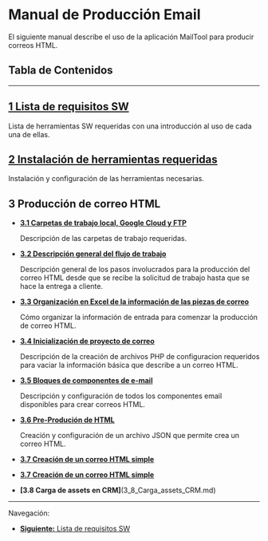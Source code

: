 **Manual de Producción Email**
===

El siguiente manual describe el uso de la aplicación MailTool para producir correos HTML.

## **Tabla de Contenidos**
---

**[1 Lista de requisitos SW](1_Requisitos_SW.md)**
---
Lista de herramientas SW requeridas con una introducción al uso de cada una de ellas.


**[2 Instalación de herramientas requeridas](2_Instalacion_SW.md)**
---

Instalación y configuración de las herramientas necesarias.


**3 Producción de correo HTML**
---


* **[3.1 Carpetas de trabajo local, Google Cloud y FTP](3_1_Carpetas_de_trabajo.md)** 

    Descripción de las carpetas de trabajo requeridas.


* **[3.2 Descripción general del flujo de trabajo](3_2_Flujo_de_trabajo.md)**

    Descripción general de los pasos involucrados para la producción del correo HTML desde que se recibe la solicitud de trabajo hasta que se hace la entrega a cliente.


* **[3.3 Organización en Excel de la información de las piezas de correo](3_3_Organizacion_de_informacion.md)** 

    Cómo organizar la información de entrada para comenzar la producción de correo HTML.

* **[3.4 Inicialización de proyecto de correo](3_4_Inicio_de_proyecto.md)** 

    Descripción de la creación de archivos PHP de configuracion requeridos para vaciar la información básica  que describe a un correo HTML.

* **[3.5 Bloques de componentes de e-mail](3_5_componentes_email.md)**
  
    Descripción y configuración de todos los componentes email disponibles para crear correos HTML.

* **[3.6 Pre-Produción de HTML](3_6_preproducion_html.md)**

    Creación y configuración de un archivo JSON que permite crea un correo HTML.

* **[3.7 Creación de un correo HTML simple](3_7_Creacion_de_correo_simple.md)**


* **[3.7 Creación de un correo HTML simple](3_7_Creacion_de_correo_simple.md)**

* **[3.8 Carga de assets en CRM]**(3_8_Carga_assets_CRM.md)


___

Navegación:

* [**Siguiente:** Lista de requisitos SW](1_Requisitos_SW.md)
